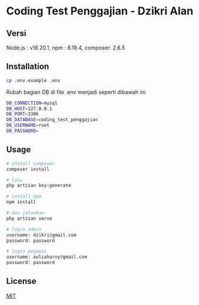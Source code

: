 # Coding Test Penggajian - Dzikri Alan

## Versi
Node.js : v16.20.1, npm : 8.19.4, composer: 2.6.5

## Installation
```bash
cp .env.example .env
```

Rubah bagian DB di file .env menjadi seperti dibawah ini
```bash
DB_CONNECTION=mysql
DB_HOST=127.0.0.1
DB_PORT=3306
DB_DATABASE=coding_test_penggajian
DB_USERNAME=root
DB_PASSWORD=
```

## Usage

```python
# install composer
composer install

# lalu
php artisan key:generate

# install npm
npm install

# dan jalankan
php artisan serve

# login admin
username: dzikri@gmail.com
password: password

# login pegawai
username: auliaharvy@gmail.com
password: password
```


## License

[MIT](https://choosealicense.com/licenses/mit/)